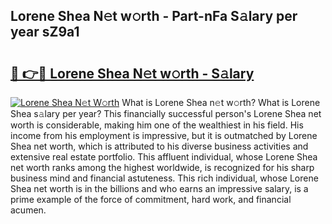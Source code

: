## Lorene Shea N𝚎t w𝚘rth - Part-nFa S𝚊lary per year sZ9a1

# <h2><a href="http://gc2m71q.nevu.top/?p=Lorene+Shea">🔗 👉🔴 Lorene Shea N𝚎t w𝚘rth - S𝚊lary</a></h2>

[![Lorene Shea N𝚎t W𝚘rth](https://i.imgur.com/Oavwk0R.jpeg)](http://gc2m71q.nevu.top/?p=Lorene+Shea)
What is Lorene Shea n𝚎t w𝚘rth? What is Lorene Shea s𝚊lary per year?
This financially successful person's Lorene Shea net worth is considerable, making him one of the wealthiest in his field. His income from his employment is impressive, but it is outmatched by Lorene Shea net worth, which is attributed to his diverse business activities and extensive real estate portfolio. This affluent individual, whose Lorene Shea net worth ranks among the highest worldwide, is recognized for his sharp business mind and financial astuteness. This rich individual, whose Lorene Shea net worth is in the billions and who earns an impressive salary, is a prime example of the force of commitment, hard work, and financial acumen.
